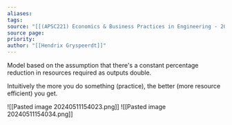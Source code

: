 ```yaml
---
aliases: 
tags: 
source: "[[(APSC221) Economics & Business Practices in Engineering - 2022 version.pdf#page=70&selection=38,1,39,24|(APSC221) Economics & Business Practices in Engineering - 2022 version, page 70]]"
source page: 
priority: 
author: "[[Hendrix Gryspeerdt]]"
---
```

Model based on the assumption that there's a constant percentage reduction in resources required as outputs double.

Intuitively the more you do something (practice), the better (more resource efficient) you get.

![[Pasted image 20240511154023.png]]
![[Pasted image 20240511154034.png]]

